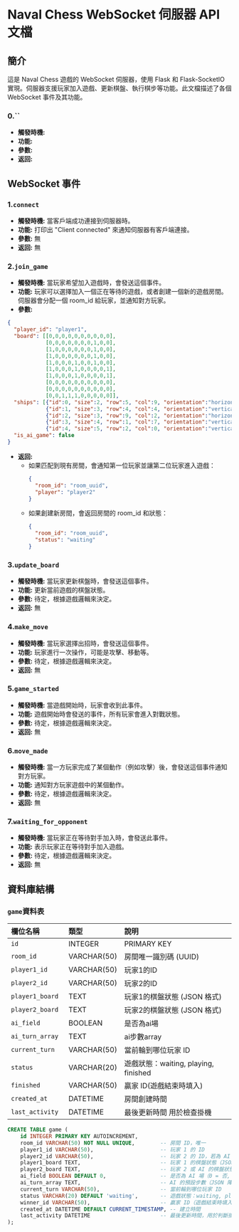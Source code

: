 # Naval Chess WebSocket 伺服器 API 文檔
## 簡介
這是 Naval Chess 遊戲的 WebSocket 伺服器，使用 Flask 和 Flask-SocketIO 實現。伺服器支援玩家加入遊戲、更新棋盤、執行棋步等功能。此文檔描述了各個 WebSocket 事件及其功能。

### 0.``
- **觸發時機:** 
- **功能:** 
- **參數:** 
- **返回:** 

## WebSocket 事件
### 1.`connect`
- **觸發時機:** 當客戶端成功連接到伺服器時。
- **功能:** 打印出 "Client connected" 來通知伺服器有客戶端連接。
- **參數:** 無
- **返回:** 無

### 2.`join_game`
- **觸發時機:** 當玩家希望加入遊戲時，會發送這個事件。
- **功能:** 玩家可以選擇加入一個正在等待的遊戲，或者創建一個新的遊戲房間。伺服器會分配一個 room_id 給玩家，並通知對方玩家。
- **參數:** 
```json
{
  "player_id": "player1",
  "board": [[0,0,0,0,0,0,0,0,0,0],
            [0,0,0,0,0,0,0,1,0,0],
            [1,0,0,0,0,0,0,1,0,0],
            [1,0,0,0,0,0,0,1,0,0],
            [1,0,0,0,1,0,0,1,0,0],
            [1,0,0,0,1,0,0,0,0,1],
            [1,0,0,0,1,0,0,0,0,1],
            [0,0,0,0,0,0,0,0,0,0],
            [0,0,0,0,0,0,0,0,0,0],
            [0,0,1,1,1,0,0,0,0,0]],
  "ships": [{"id":0, "size":2, "row":5, "col":9, "orientation":"horizontal"},
            {"id":1, "size":3, "row":4, "col":4, "orientation":"vertical"},
            {"id":2, "size":3, "row":9, "col":2, "orientation":"horizontal"},
            {"id":3, "size":4, "row":1, "col":7, "orientation":"vertical"},
            {"id":4, "size":5, "row":2, "col":0, "orientation":"vertical"}],
  "is_ai_game": false
}
```
- **返回:**    
    - 如果匹配到現有房間，會通知第一位玩家並讓第二位玩家進入遊戲：
        ```json
        {
          "room_id": "room_uuid",
          "player": "player2"
        }
        ```
    - 如果創建新房間，會返回房間的 room_id 和狀態：
        ```json
        {
          "room_id": "room_uuid",
          "status": "waiting"
        }
        ```
### 3.`update_board`
- **觸發時機:** 當玩家更新棋盤時，會發送這個事件。
- **功能:** 更新當前遊戲的棋盤狀態。
- **參數:** 待定，根據遊戲邏輯來決定。
- **返回:** 無

### 4.`make_move`
- **觸發時機:** 當玩家選擇出招時，會發送這個事件。
- **功能:** 玩家進行一次操作，可能是攻擊、移動等。
- **參數:** 待定，根據遊戲邏輯來決定。
- **返回:** 無

### 5.`game_started`
- **觸發時機:** 當遊戲開始時，玩家會收到此事件。
- **功能:** 遊戲開始時會發送的事件，所有玩家會進入對戰狀態。
- **參數:** 待定，根據遊戲邏輯來決定。
- **返回:** 無

### 6.`move_made`
- **觸發時機:** 當一方玩家完成了某個動作（例如攻擊）後，會發送這個事件通知對方玩家。
- **功能:** 通知對方玩家遊戲中的某個動作。
- **參數:** 待定，根據遊戲邏輯來決定。
- **返回:** 無

### 7.`waiting_for_opponent`
- **觸發時機:** 當玩家正在等待對手加入時，會發送此事件。
- **功能:** 表示玩家正在等待對手加入遊戲。
- **參數:** 待定，根據遊戲邏輯來決定。
- **返回:** 無

## 資料庫結構
### `game`資料表
| 欄位名稱          | 類型        | 說明 |          
| :--              | :--        | :-- |          
| `id`             | INTEGER    | PRIMARY KEY |          
| `room_id`        | VARCHAR(50)| 房間唯一識別碼 (UUID) |          
| `player1_id`     | VARCHAR(50)| 玩家1的ID |          
| `player2_id`     | VARCHAR(50)| 玩家2的ID |          
| `player1_board`  | TEXT       | 玩家1的棋盤狀態 (JSON 格式) |
| `player2_board ` | TEXT       | 玩家2的棋盤狀態 (JSON 格式) |
| `ai_field`       | BOOLEAN    | 是否為ai場 |          
| `ai_turn_array`  | TEXT       | ai步數array |          
| `current_turn`   | VARCHAR(50)| 當前輪到哪位玩家 ID |
| `status`         | VARCHAR(20)| 遊戲狀態：waiting, playing, finished |
| `finished`       | VARCHAR(50)| 贏家 ID(遊戲結束時填入)|
| `created_at`     | DATETIME   | 房間創建時間 |
| `last_activity`  | DATETIME   | 最後更新時間 用於檢查掛機 |

```SQL
CREATE TABLE game (
    id INTEGER PRIMARY KEY AUTOINCREMENT,
    room_id VARCHAR(50) NOT NULL UNIQUE,        -- 房間 ID，唯一
    player1_id VARCHAR(50),                     -- 玩家 1 的 ID
    player2_id VARCHAR(50),                     -- 玩家 2 的 ID，若為 AI 則填 "ai"
    player1_board TEXT,                         -- 玩家 1 的棋盤狀態（JSON 格式）
    player2_board TEXT,                         -- 玩家 2 或 AI 的棋盤狀態（JSON 格式）
    ai_field BOOLEAN DEFAULT 0,                 -- 是否為 AI 場（0 = 否, 1 = 是）
    ai_turn_array TEXT,                         -- AI 的預設步數（JSON 陣列格式）
    current_turn VARCHAR(50),                   -- 當前輪到哪位玩家 ID
    status VARCHAR(20) DEFAULT 'waiting',       -- 遊戲狀態：waiting, playing, finished
    winner_id VARCHAR(50),                      -- 贏家 ID（遊戲結束時填入）
    created_at DATETIME DEFAULT CURRENT_TIMESTAMP, -- 建立時間
    last_activity DATETIME                      -- 最後更新時間，用於判斷掛機
);
```